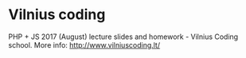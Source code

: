 # Vilnius coding
PHP + JS 2017 (August) lecture slides and homework - Vilnius Coding school. More info: http://www.vilniuscoding.lt/


